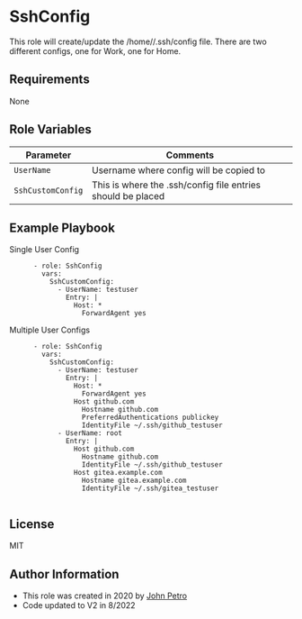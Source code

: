 SshConfig
=========

This role will create/update the /home/<username>/.ssh/config file.  There are two different configs, one for Work, one for Home.

Requirements
------------
None

Role Variables
--------------

| Parameter | Comments |
| --------- | -------- |
| `UserName`| Username where config will be copied to|
| `SshCustomConfig`| This is where the .ssh/config file entries should be placed|


Example Playbook
----------------

Single User Config
```
      - role: SshConfig
        vars:
          SshCustomConfig:
            - UserName: testuser
              Entry: |  
                Host: *
                  ForwardAgent yes

```

Multiple User Configs

```
      - role: SshConfig
        vars:
          SshCustomConfig:
            - UserName: testuser
              Entry: |  
                Host: *
                  ForwardAgent yes
                Host github.com
                  Hostname github.com
                  PreferredAuthentications publickey
                  IdentityFile ~/.ssh/github_testuser
            - UserName: root
              Entry: |  
                Host github.com
                  Hostname github.com
                  IdentityFile ~/.ssh/github_testuser
                Host gitea.example.com
                  Hostname gitea.example.com
                  IdentityFile ~/.ssh/gitea_testuser


```

License
-------
MIT

Author Information
------------------

* This role was created in 2020 by [John Petro](https://github.com/jcpetro97)
* Code updated to V2 in 8/2022
